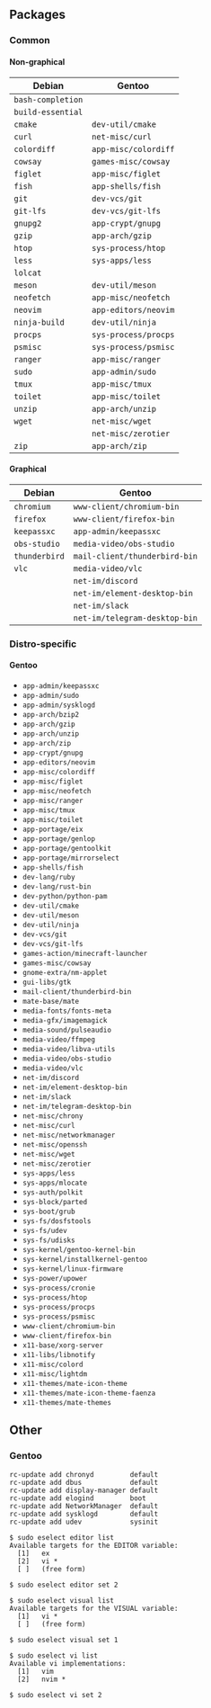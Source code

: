 Packages
--------

### Common

#### Non-graphical

| Debian            | Gentoo               |
|-------------------|----------------------|
| `bash-completion` |                      |
| `build-essential` |                      |
| `cmake`           | `dev-util/cmake`     |
| `curl`            | `net-misc/curl`      |
| `colordiff`       | `app-misc/colordiff` |
| `cowsay`          | `games-misc/cowsay`  |
| `figlet`          | `app-misc/figlet`    |
| `fish`            | `app-shells/fish`    |
| `git`             | `dev-vcs/git`        |
| `git-lfs`         | `dev-vcs/git-lfs`    |
| `gnupg2`          | `app-crypt/gnupg`    |
| `gzip`            | `app-arch/gzip`      |
| `htop`            | `sys-process/htop`   |
| `less`            | `sys-apps/less`      |
| `lolcat`          |                      |
| `meson`           | `dev-util/meson`     |
| `neofetch`        | `app-misc/neofetch`  |
| `neovim`          | `app-editors/neovim` |
| `ninja-build`     | `dev-util/ninja`     |
| `procps`          | `sys-process/procps` |
| `psmisc`          | `sys-process/psmisc` |
| `ranger`          | `app-misc/ranger`    |
| `sudo`            | `app-admin/sudo`     |
| `tmux`            | `app-misc/tmux`      |
| `toilet`          | `app-misc/toilet`    |
| `unzip`           | `app-arch/unzip`     |
| `wget`            | `net-misc/wget`      |
|                   | `net-misc/zerotier`  |
| `zip`             | `app-arch/zip`       |

#### Graphical

| Debian            | Gentoo                        |
|-------------------|-------------------------------|
| `chromium`        | `www-client/chromium-bin`     |
| `firefox`         | `www-client/firefox-bin`      |
| `keepassxc`       | `app-admin/keepassxc`         |
| `obs-studio`      | `media-video/obs-studio`      |
| `thunderbird`     | `mail-client/thunderbird-bin` |
| `vlc`             | `media-video/vlc`             |
|                   | `net-im/discord`              |
|                   | `net-im/element-desktop-bin`  |
|                   | `net-im/slack`                |
|                   | `net-im/telegram-desktop-bin` |

### Distro-specific

#### Gentoo

* `app-admin/keepassxc`
* `app-admin/sudo`
* `app-admin/sysklogd`
* `app-arch/bzip2`
* `app-arch/gzip`
* `app-arch/unzip`
* `app-arch/zip`
* `app-crypt/gnupg`
* `app-editors/neovim`
* `app-misc/colordiff`
* `app-misc/figlet`
* `app-misc/neofetch`
* `app-misc/ranger`
* `app-misc/tmux`
* `app-misc/toilet`
* `app-portage/eix`
* `app-portage/genlop`
* `app-portage/gentoolkit`
* `app-portage/mirrorselect`
* `app-shells/fish`
* `dev-lang/ruby`
* `dev-lang/rust-bin`
* `dev-python/python-pam`
* `dev-util/cmake`
* `dev-util/meson`
* `dev-util/ninja`
* `dev-vcs/git`
* `dev-vcs/git-lfs`
* `games-action/minecraft-launcher`
* `games-misc/cowsay`
* `gnome-extra/nm-applet`
* `gui-libs/gtk`
* `mail-client/thunderbird-bin`
* `mate-base/mate`
* `media-fonts/fonts-meta`
* `media-gfx/imagemagick`
* `media-sound/pulseaudio`
* `media-video/ffmpeg`
* `media-video/libva-utils`
* `media-video/obs-studio`
* `media-video/vlc`
* `net-im/discord`
* `net-im/element-desktop-bin`
* `net-im/slack`
* `net-im/telegram-desktop-bin`
* `net-misc/chrony`
* `net-misc/curl`
* `net-misc/networkmanager`
* `net-misc/openssh`
* `net-misc/wget`
* `net-misc/zerotier`
* `sys-apps/less`
* `sys-apps/mlocate`
* `sys-auth/polkit`
* `sys-block/parted`
* `sys-boot/grub`
* `sys-fs/dosfstools`
* `sys-fs/udev`
* `sys-fs/udisks`
* `sys-kernel/gentoo-kernel-bin`
* `sys-kernel/installkernel-gentoo`
* `sys-kernel/linux-firmware`
* `sys-power/upower`
* `sys-process/cronie`
* `sys-process/htop`
* `sys-process/procps`
* `sys-process/psmisc`
* `www-client/chromium-bin`
* `www-client/firefox-bin`
* `x11-base/xorg-server`
* `x11-libs/libnotify`
* `x11-misc/colord`
* `x11-misc/lightdm`
* `x11-themes/mate-icon-theme`
* `x11-themes/mate-icon-theme-faenza`
* `x11-themes/mate-themes`



Other
-----

### Gentoo

```
rc-update add chronyd         default
rc-update add dbus            default
rc-update add display-manager default
rc-update add elogind         boot
rc-update add NetworkManager  default
rc-update add sysklogd        default
rc-update add udev            sysinit
```

```
$ sudo eselect editor list
Available targets for the EDITOR variable:
  [1]   ex
  [2]   vi *
  [ ]   (free form)

$ sudo eselect editor set 2

$ sudo eselect visual list
Available targets for the VISUAL variable:
  [1]   vi *
  [ ]   (free form)

$ sudo eselect visual set 1

$ sudo eselect vi list
Available vi implementations:
  [1]   vim
  [2]   nvim *

$ sudo eselect vi set 2
```
